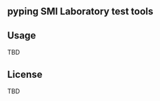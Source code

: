 pyping SMI Laboratory test tools
--------------------------------

Usage
-----

TBD


License
-------

TBD
